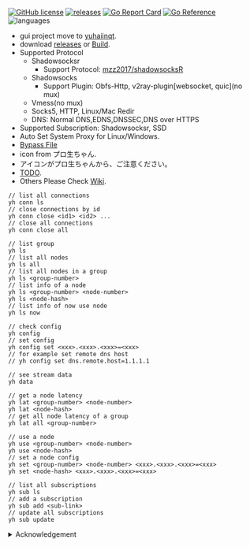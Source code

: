 [![GitHub license](https://img.shields.io/github/license/Asutorufa/yuhaiin)](https://github.com/Asutorufa/yuhaiin/blob/master/LICENSE)
[![releases](https://img.shields.io/github/release-pre/asutorufa/yuhaiin.svg)](https://github.com/Asutorufa/yuhaiin/releases)
[![Go Report Card](https://goreportcard.com/badge/github.com/Asutorufa/yuhaiin)](https://goreportcard.com/report/github.com/Asutorufa/yuhaiin)
[![Go Reference](https://pkg.go.dev/badge/github.com/Asutorufa/yuhaiin.svg)](https://pkg.go.dev/github.com/Asutorufa/yuhaiin)
![languages](https://img.shields.io/github/languages/top/asutorufa/yuhaiin.svg)  

- gui project move to [yuhaiinqt](https://github.com/Asutorufa/yuhaiinqt).  
- download [releases](https://github.com/Asutorufa/yuhaiin/releases) or [Build](https://github.com/Asutorufa/yuhaiin/wiki/build).  
- Supported Protocol  
    - Shadowsocksr  
        - Support Protocol: [mzz2017/shadowsocksR](https://github.com/mzz2017/shadowsocksR)  
    - Shadowsocks  
        - Support Plugin: Obfs-Http, v2ray-plugin[websocket, quic](no mux)  
    - Vmess(no mux)
    - Socks5, HTTP, Linux/Mac Redir  
    - DNS: Normal DNS,EDNS,DNSSEC,DNS over HTTPS   
- Supported Subscription: Shadowsocksr, SSD  
- Auto Set System Proxy for Linux/Windows.  
- [Bypass File](https://github.com/Asutorufa/yuhaiin/tree/ACL)  
- icon from プロ生ちゃん.  
- アイコンがプロ生ちゃんから、ご注意ください。  
- [TODO](https://github.com/Asutorufa/yuhaiin/wiki/TODO).  
- Others Please Check [Wiki](https://github.com/Asutorufa/yuhaiin/wiki).  

<!-- 
![v0.2.12-beta_linux](https://raw.githubusercontent.com/Asutorufa/yuhaiin/master/assets/img/v0.2.12-beta_linux.png)  
![v0.2.12-beta_windows](https://raw.githubusercontent.com/Asutorufa/yuhaiin/master/assets/img/v0.2.12-beta_windows.png)   -->

```shell
// list all connections
yh conn ls
// close connections by id
yh conn close <id1> <id2> ...
// close all connections
yh conn close all

// list group
yh ls
// list all nodes
yh ls all
// list all nodes in a group
yh ls <group-number>
// list info of a node
yh ls <group-number> <node-number>
yh ls <node-hash>
// list info of now use node
yh ls now

// check config
yh config
// set config
yh config set <xxx>.<xxx>.<xxx>=<xxx>
// for example set remote dns host
// yh config set dns.remote.host=1.1.1.1

// see stream data
yh data

// get a node latency
yh lat <group-number> <node-number>
yh lat <node-hash>
// get all node latency of a group
yh lat all <group-number>

// use a node
yh use <group-number> <node-number>
yh use <node-hash>
// set a node config
yh set <group-number> <node-number> <xxx>.<xxx>.<xxx>=<xxx>
yh set <node-hash> <xxx>.<xxx>.<xxx>=<xxx>

// list all subscriptions
yh sub ls
// add a subscription
yh sub add <sub-link>
// update all subscriptions
yh sub update
```

<details>
<summary>Acknowledgement</summary>

- [Golang](https://golang.org)  
- [therecipe/qt](https://github.com/therecipe/qt)  
- [mattn/go-sqlite3](https://github.com/mattn/go-sqlite3)(now change to json)  
- [breakwa11/shadowsokcsr](https://github.com/shadowsocksr-backup/shadowsocksr)  
- [akkariiin/shadowsocksrr](https://github.com/shadowsocksrr/shadowsocksr/tree/akkariiin/dev)  
- [mzz2017/shadowsocksR](https://github.com/mzz2017/shadowsocksR)  
- [Dreamacro/clash](https://github.com/Dreamacro/clash)  
- [shadowsocks/go-shadowsocks2](https://github.com/shadowsocks/go-shadowsocks2)  
- [v2ray-plugin](https://github.com/shadowsocks/v2ray-plugin)  
- [vmess-client](https://github.com/gitsrc/vmess-client)  
- [v2ray](https://v2ray.com/)  
- [gRPC](https://grpc.io/)  
- [protobuf](https://github.com/golang/protobuf)  
- [プロ生ちゃん](https://kei.pronama.jp/)

</details>

